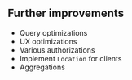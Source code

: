 ## Further improvements

- Query optimizations
- UX optimizations
- Various authorizations
- Implement `Location` for clients
- Aggregations
